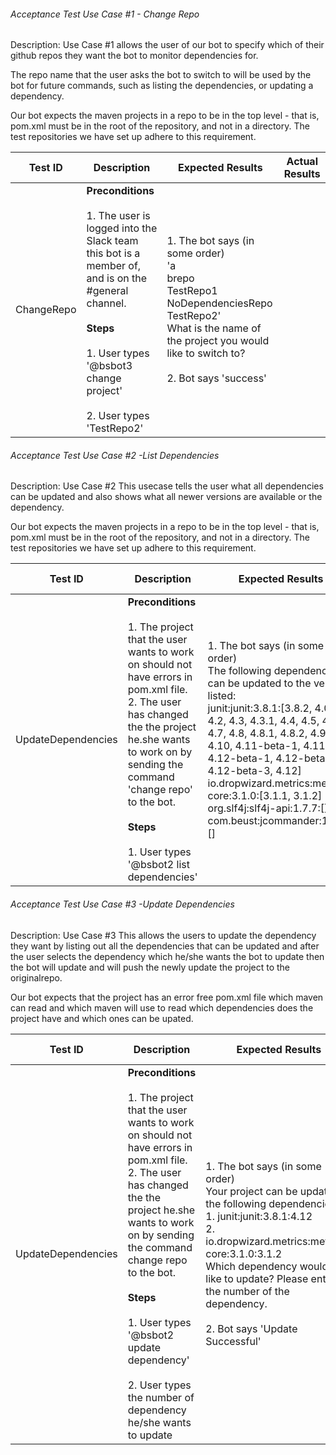 ###### Acceptance Test Use Case #1 - Change Repo

Description: Use Case #1 allows the user of our bot to specify which of their github repos they want the bot to monitor dependencies for.

The repo name that the user asks the bot to switch to will be used by the bot for future commands, such as listing the dependencies, or updating a dependency.

Our bot expects the maven projects in a repo to be in the top level - that is, pom.xml must be in the root of the repository, and not in a directory. The test repositories we have set up adhere to this requirement.

| Test ID | Description | Expected Results | Actual Results
| -------- | --------------- | ------------ | --------------
| ChangeRepo | **Preconditions** <br> <br>  1. The user is logged into the Slack team this bot is a member of, and is on the #general channel. <br> <br> **Steps** <br> <br> 1. User types '@bsbot3 change project' <br> <br> 2. User types 'TestRepo2' | 1. The bot says (in some order) <br> 'a <br> brepo <br> TestRepo1 <br> NoDependenciesRepo <br> TestRepo2' <br> What is the name of the project you would like to switch to? <br> <br> 2. Bot says 'success' |


###### Acceptance Test Use Case #2 -List Dependencies

Description: Use Case #2 This usecase tells the user what all dependencies can be updated and also shows what all newer versions are available or the dependency.

Our bot expects the maven projects in a repo to be in the top level - that is, pom.xml must be in the root of the repository, and not in a directory. The test repositories we have set up adhere to this requirement.

| Test ID | Description | Expected Results | Actual Results
| -------- | --------------- | ------------ | --------------
| UpdateDependencies | **Preconditions** <br> <br>  1. The project that the user wants to work on should not have errors in pom.xml file. <br> 2. The user has changed the the project he.she wants to work on by sending the command 'change repo' to the bot. <br> <br> **Steps** <br> <br> 1. User types '@bsbot2 list dependencies' | 1. The bot says (in some order) <br>The following dependencies can be updated to the versions listed:<br>junit:junit:3.8.1:[3.8.2, 4.0, 4.1, 4.2, 4.3, 4.3.1, 4.4, 4.5, 4.6, 4.7, 4.8, 4.8.1, 4.8.2, 4.9, 4.10, 4.11-beta-1, 4.11, 4.12-beta-1, 4.12-beta-2, 4.12-beta-3, 4.12]<br> io.dropwizard.metrics:metrics-core:3.1.0:[3.1.1, 3.1.2]<br>org.slf4j:slf4j-api:1.7.7:[]<br>com.beust:jcommander:1.58:[] |
  

###### Acceptance Test Use Case #3 -Update Dependencies

Description: Use Case #3 This allows the users to update the dependency they want by listing out all the dependencies that can be updated and after the user selects the dependency which he/she wants the bot to update then the bot will update and will push the newly update the project to the originalrepo.

Our bot expects that the project has an error free pom.xml file which maven can read and which maven will use to read which dependencies does the project have and which ones can be upated.

| Test ID | Description | Expected Results | Actual Results
| -------- | --------------- | ------------ | --------------
| UpdateDependencies | **Preconditions** <br> <br>  1. The project that the user wants to work on should not have errors in pom.xml file. <br> 2. The user has changed the the project he.she wants to work on by sending the command change repo to the bot. <br> <br> **Steps** <br> <br> 1. User types '@bsbot2 update dependency' <br> <br> 2. User types the number of dependency he/she wants to update | 1. The bot says (in some order) <br> Your project can be updated to the following dependencies:<br> 1. junit:junit:3.8.1:4.12<br> 2. io.dropwizard.metrics:metrics-core:3.1.0:3.1.2 <br> Which dependency would you like to update? Please enter the number of the dependency. <br> <br> 2. Bot says 'Update Successful' |
